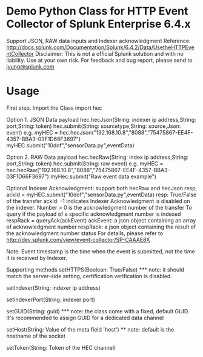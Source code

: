 # Demo Python Class for HTTP Event Collector of Splunk Enterprise 6.4.x
Support JSON, RAW data inputs and Indexer acknowledgment
Reference: http://docs.splunk.com/Documentation/Splunk/6.4.2/Data/UsetheHTTPEventCollector
Disclaimer: This is not a official Splunk solution and with no liability. Use at your own risk.
For feedback and bug report, please send to jyung@splunk.com


# Usage
First step. Import the Class
  import hec

Option 1. JSON Data payload
hec.hecJson(String: indexer ip address,String: port,String: token)
hec.submit(String: sourcetype,String: source,Json: event)
e.g.
  myHEC = hec.hecJson("192.168.10.8","8088","75475867-EE4F-4357-BBA3-03F1D66F3697")
  myHEC.submit("10dof","sensorData.py",eventData)

Option 2. RAW Data payload
hec.hecRaw(String: index ip address,String: port,String: token)
hec.submit(String: raw event)
e.g.
  myHEC = hec.hecRaw("192.168.10.8","8088","75475867-EE4F-4357-BBA3-03F1D66F3697")
  myHec.submit("Raw event data example")

Optional Indexer Acknowledgment: support both hecRaw and hecJson
resp, ackId = myHEC.submit("10dof","sensorData.py",eventData)
  resp: True/False of the transfer
  ackId: -1 indicates Indexer Acknowledgment is disabled on the indexer. Number > 0 is the acknowledgment number of the transfer
To query if the payload of a specific acknowledgment number is indexed
  respRack = queryAck(ackEvent)
    ackEvent: a json object containing an array of acknowledgment number
    respRack: a json object containing the result of the acknowledgment number status
    For details, please refer to http://dev.splunk.com/view/event-collector/SP-CAAAE8X

Note: Event timestamp is the time when the event is submitted, not the time it is received by Indexer.

Supporting methods
  setHTTPS(Boolean: True/False)  *** note: it should match the server-side setting, certification verification is disabled.

  setIndexer(String: indexer ip address)

  setIndexerPort(String: indexer port)

  setGUID(String: guid) *** note: the class come with a fixed, default GUID. It's recommended to assign GUID for a dedicated data channel

  setHost(String: Value of the meta field 'host') ** note: default is the hostname of the socket

  setToken(String: Token of the HEC channel)
